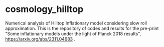 # cosmology_hilltop
Numerical analysis of Hilltop Inflationary model considering slow roll approximation. This is the repository of codes and results for the pre-print "Some inflationary models under the light of Planck 2018 results", https://arxiv.org/abs/2311.04683 .
